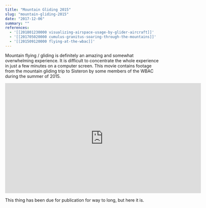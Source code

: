 ```yaml
---
title: "Mountain Gliding 2015"
slug: "mountain-gliding-2015"
date: "2017-12-06"
summary: ""
references: 
  - '[[201801230000 visualizing-airspace-usage-by-glider-aircraft]]'
  - '[[201705020000 cumulus-granitus-soaring-through-the-mountains]]'
  - '[[201509120000 flying-at-the-wbac]]'
---
```




Mountain flying / gliding is definitely an amazing and somewhat overwhelming experience. It is difficult to concentrate the whole experience in just a few minutes on a computer screen. This movie contains footage from the mountain gliding trip to Sisteron by some members of the WBAC during the summer of 2015.

<center><iframe src="https://player.vimeo.com/video/246063530" width="640" height="360" frameborder="0" webkitallowfullscreen="" mozallowfullscreen="" allowfullscreen=""></iframe></center>

This thing has been due for publication for way to long, but here it is.
